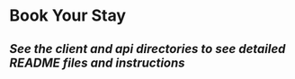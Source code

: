 # Book Your Stay
## _See the client and api directories to see detailed README files and instructions_
